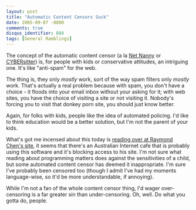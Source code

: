 ```yaml
---
layout: post
title: "Automatic Content Censors Suck"
date: 2005-09-07 -0800
comments: true
disqus_identifier: 884
tags: [General Ramblings]
---
```

The concept of the automatic content censor (a la [Net
Nanny](http://www.netnanny.com) or
[CYBERsitter](http://www.cybersitter.com/)) is, for people with kids or
conservative attitudes, an intriguing one. It's like "anti-spam" for the
web.

 The thing is, they only *mostly* work, sort of the way spam filters
only *mostly* work. That's actually a real problem because with spam,
you don't have a choice - it floods into your email inbox without your
asking for it; with web sites, you have the choice of visiting a site or
not visiting it. Nobody's forcing you to visit that donkey porn site,
you should just know better.

 Again, for folks with kids, people like the idea of automated policing.
I'd like to think education would be a better solution, but I'm not the
parent of your kids.

 What's got me incensed about this today is [reading over at Raymond
Chen's
site](http://blogs.msdn.com/oldnewthing/archive/2005/09/07/461914.aspx),
it seems that there's an Australian Internet cafe that is probably using
this software and it's blocking access to his site. I'm not sure what
reading about programming matters does against the sensitivities of a
child, but some automated content censor has deemed it inappropriate.
I'm sure I've probably been censored too (though I admit I've had my
moments language-wise, so it'd be more understandable, if annoying).

 While I'm not a fan of the whole content censor thing, I'd wager
over-censoring is a far greater sin than under-censoring. Oh, well. Do
what you gotta do, people.
